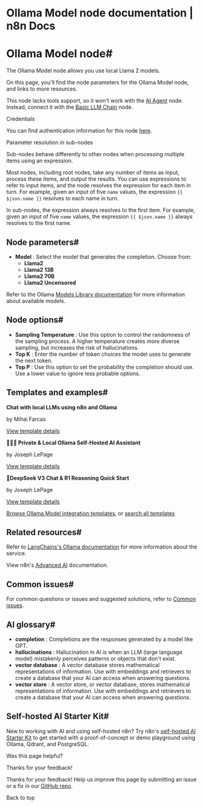 # Ollama Model node documentation | n8n Docs

[ ](https://github.com/n8n-io/n8n-docs/edit/main/docs/integrations/builtin/cluster-nodes/sub-nodes/n8n-nodes-langchain.lmollama/index.md "Edit this page")

# Ollama Model node#

The Ollama Model node allows you use local Llama 2 models.

On this page, you'll find the node parameters for the Ollama Model node, and links to more resources.

This node lacks tools support, so it won't work with the [AI Agent](../../root-nodes/n8n-nodes-langchain.agent/) node. Instead, connect it with the [Basic LLM Chain](../../root-nodes/n8n-nodes-langchain.chainllm/) node.

Credentials

You can find authentication information for this node [here](../../../credentials/ollama/).

Parameter resolution in sub-nodes

Sub-nodes behave differently to other nodes when processing multiple items using an expression.

Most nodes, including root nodes, take any number of items as input, process these items, and output the results. You can use expressions to refer to input items, and the node resolves the expression for each item in turn. For example, given an input of five `name` values, the expression `{{ $json.name }}` resolves to each name in turn.

In sub-nodes, the expression always resolves to the first item. For example, given an input of five `name` values, the expression `{{ $json.name }}` always resolves to the first name.

## Node parameters#

  * **Model** : Select the model that generates the completion. Choose from:
    * **Llama2**
    * **Llama2 13B**
    * **Llama2 70B**
    * **Llama2 Uncensored**

Refer to the Ollama [Models Library documentation](https://ollama.com/library) for more information about available models.

## Node options#

  * **Sampling Temperature** : Use this option to control the randomness of the sampling process. A higher temperature creates more diverse sampling, but increases the risk of hallucinations.
  * **Top K** : Enter the number of token choices the model uses to generate the next token.
  * **Top P** : Use this option to set the probability the completion should use. Use a lower value to ignore less probable options.

## Templates and examples#

**Chat with local LLMs using n8n and Ollama**

by Mihai Farcas

[View template details](https://n8n.io/workflows/2384-chat-with-local-llms-using-n8n-and-ollama/)

**🔐🦙🤖 Private & Local Ollama Self-Hosted AI Assistant**

by Joseph LePage

[View template details](https://n8n.io/workflows/2729-private-and-local-ollama-self-hosted-ai-assistant/)

**🐋DeepSeek V3 Chat & R1 Reasoning Quick Start**

by Joseph LePage

[View template details](https://n8n.io/workflows/2777-deepseek-v3-chat-and-r1-reasoning-quick-start/)

[Browse Ollama Model integration templates](https://n8n.io/integrations/ollama-model/), or [search all templates](https://n8n.io/workflows/)

## Related resources#

Refer to [LangChains's Ollama documentation](https://js.langchain.com/docs/integrations/llms/ollama/) for more information about the service.

View n8n's [Advanced AI](../../../../../advanced-ai/) documentation.

## Common issues#

For common questions or issues and suggested solutions, refer to [Common issues](common-issues/).

## AI glossary#

  * **completion** : Completions are the responses generated by a model like GPT.
  * **hallucinations** : Hallucination in AI is when an LLM (large language model) mistakenly perceives patterns or objects that don't exist.
  * **vector database** : A vector database stores mathematical representations of information. Use with embeddings and retrievers to create a database that your AI can access when answering questions.
  * **vector store** : A vector store, or vector database, stores mathematical representations of information. Use with embeddings and retrievers to create a database that your AI can access when answering questions.

## Self-hosted AI Starter Kit#

New to working with AI and using self-hosted n8n? Try n8n's [self-hosted AI Starter Kit](../../../../../hosting/starter-kits/ai-starter-kit/) to get started with a proof-of-concept or demo playground using Ollama, Qdrant, and PostgreSQL.

Was this page helpful? 

Thanks for your feedback! 

Thanks for your feedback! Help us improve this page by submitting an issue or a fix in our [GitHub repo](https://github.com/n8n-io/n8n-docs). 

Back to top